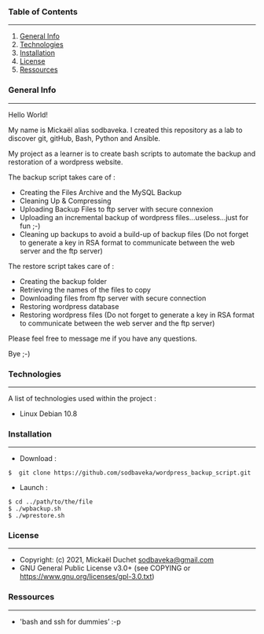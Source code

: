 ### Table of Contents
***
1. [General Info](#general-info)
2. [Technologies](#technologies)
3. [Installation](#installation)
4. [License](#License)
5. [Ressources](#Ressources)

### General Info
***
Hello World!

My name is Mickaël alias sodbaveka.
I created this repository as a lab to discover git, gitHub, Bash, Python and Ansible.

My project as a learner is to create bash scripts to automate the backup and restoration of a wordpress website.

The backup script takes care of :
- Creating the Files Archive and the MySQL Backup
- Cleaning Up & Compressing
- Uploading Backup Files to ftp server with secure connexion
- Uploading an incremental backup of wordpress files...useless...just for fun ;-)
- Cleaning up backups to avoid a build-up of backup files
(Do not forget to generate a key in RSA format to communicate between the web server and the ftp server)

The restore script takes care of :
- Creating the backup folder
- Retrieving the names of the files to copy
- Downloading files from ftp server with secure connection
- Restoring wordpress database
- Restoring wordpress files
(Do not forget to generate a key in RSA format to communicate between the web server and the ftp server)

Please feel free to message me if you have any questions.

Bye ;-)

### Technologies
***
A list of technologies used within the project :
* Linux Debian 10.8

### Installation
***
* Download :
```
$  git clone https://github.com/sodbaveka/wordpress_backup_script.git
```

* Launch :
```
$ cd ../path/to/the/file
$ ./wpbackup.sh
$ ./wprestore.sh
```

### License
***
* Copyright: (c) 2021, Mickaël Duchet <sodbaveka@gmail.com>
* GNU General Public License v3.0+ (see COPYING or https://www.gnu.org/licenses/gpl-3.0.txt)

### Ressources
***
* 'bash and ssh for dummies’ :-p 

